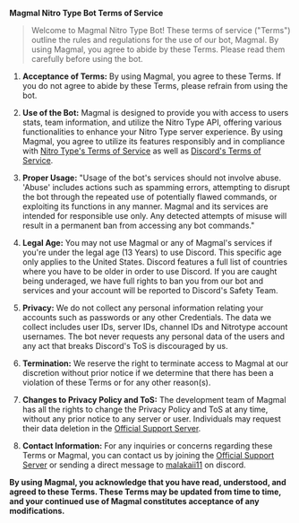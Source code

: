 **Magmal Nitro Type Bot Terms of Service**

> Welcome to Magmal Nitro Type Bot! These terms of service ("Terms") outline the rules and regulations for the use of our bot, Magmal. By using Magmal, you agree to abide by these Terms. Please read them carefully before using the bot.

1. **Acceptance of Terms:** By using Magmal, you agree to these Terms. If you do not agree to abide by these Terms, please refrain from using the bot.

2. **Use of the Bot:** Magmal is designed to provide you with access to users stats, team information, and utilize the Nitro Type API, offering various functionalities to enhance your Nitro Type server experience. By using Magmal, you agree to utilize its features responsibly and in compliance with [Nitro Type's Terms of Service](https://www.nitrotype.com/support/tos/) as well as [Discord's Terms of Service](https://discord.com/terms/).

3. **Proper Usage:** "Usage of the bot's services should not involve abuse. 'Abuse' includes actions such as spamming errors, attempting to disrupt the bot through the repeated use of potentially flawed commands, or exploiting its functions in any manner. Magmal and its services are intended for responsible use only. Any detected attempts of misuse will result in a permanent ban from accessing any bot commands."

4. **Legal Age:** You may not use Magmal or any of Magmal's services if you're under the legal age (13 Years) to use Discord. This specific age only applies to the United States. Discord features a full list of countries where you have to be older in order to use Discord. If you are caught being underaged, we have full rights to ban you from our bot and services and your account will be reported to Discord's Safety Team.

6. **Privacy:** We do not collect any personal information relating your accounts such as passwords or any other Credentials. The data we collect includes user IDs, server IDs, channel IDs and Nitrotype account usernames. The bot never requests any personal data of the users and any act that breaks Discord's ToS is discouraged by us.

7. **Termination:** We reserve the right to terminate access to Magmal at our discretion without prior notice if we determine that there has been a violation of these Terms or for any other reason(s).

8. **Changes to Privacy Policy and ToS:** The development team of Magmal has all the rights to change the Privacy Policy and ToS at any time, without any prior notice to any server or user. Individuals may request their data deletion in the [Official Support Server](https://discord.gg/u3dyNmCVfT).

9. **Contact Information:** For any inquiries or concerns regarding these Terms or Magmal, you can contact us by joining the [Official Support Server](https://discord.gg/u3dyNmCVfT) or sending a direct message to [malakaii11](https://discord.com/users/724772394748870718) on discord. 

**By using Magmal, you acknowledge that you have read, understood, and agreed to these Terms. These Terms may be updated from time to time, and your continued use of Magmal constitutes acceptance of any modifications.**
